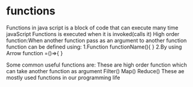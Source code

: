 # functions
Functions in java script is a block of code that can execute many time
javaScript Functions is executed when it is invoked(calls it)
High order function:When another function pass as an argument to another function
function can be defined using:
1.Function functionName(){
}
2.By using Arrow function
=()=>{
}

Some common useful functions are:
These are high order function which can take another function as argument
Filter()
Map()
Reduce()
These ae mostly used functions in our programming life 
